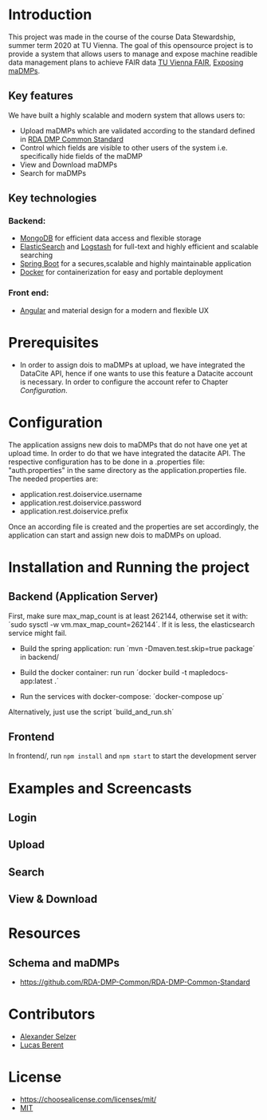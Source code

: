 # Introduction
This project was made in the course of the course Data Stewardship, summer term 2020 at TU Vienna. The goal of this opensource project is to provide a system that allows users to manage and expose machine readible data management plans to achieve FAIR data [TU Vienna FAIR](https://www.tuwien.at/forschung/fti-support/forschungsdaten/forschungsdatenmanagement/fair-prinzipien/), [Exposing maDMPs](https://www.rd-alliance.org/groups/exposing-data-management-plans-wg).

## Key features
We have built a highly scalable and modern system that allows users to:
- Upload maDMPs which are validated according to the standard defined in [RDA DMP Common Standard](https://github.com/RDA-DMP-Common/RDA-DMP-Common-Standard)
- Control which fields are visible to other users of the system i.e. specifically hide fields of the maDMP
- View and Download maDMPs
- Search for maDMPs

## Key technologies 
### Backend:
- [MongoDB](https://www.mongodb.com/) for efficient data access and flexible storage
- [ElasticSearch](https://www.elastic.co/de/) and [Logstash](https://www.elastic.co/de/logstash) for full-text and highly efficient and scalable searching
- [Spring Boot](https://spring.io/projects/spring-boot) for a secures,scalable and highly maintainable application
- [Docker](https://www.docker.com/) for containerization for easy and portable deployment 

### Front end:
- [Angular](https://angular.io/) and material design for a modern and flexible UX

# Prerequisites
- In order to assign dois to maDMPs at upload, we have integrated the DataCite API, hence if one wants to use this feature a Datacite account is necessary. In order to configure the account refer to Chapter *Configuration*.

# Configuration
The application assigns new dois to maDMPs that do not have one yet at upload time. In order to do that we have integrated the datacite API. The respective configuration has to be done in a .properties file: "auth.properties" in the same directory as the application.properties file. The needed properties are: 
- application.rest.doiservice.username
- application.rest.doiservice.password
- application.rest.doiservice.prefix

Once an according file is created and the properties are set accordingly, the application can start and assign new dois to maDMPs on upload.

# Installation and Running the project 
## Backend (Application Server)
First, make sure max_map_count is at least 262144, otherwise set it with: ´sudo sysctl -w vm.max_map_count=262144´. If it is
less, the elasticsearch service might fail.
 
 * Build the spring application: run ´mvn -Dmaven.test.skip=true package´ in backend/
 
 * Build the docker container: run run ´docker build -t mapledocs-app:latest .´
 
 * Run the services with docker-compose: ´docker-compose up´

Alternatively, just use the script ´build_and_run.sh´

## Frontend

In frontend/, run `npm install` and `npm start` to start the development server

# Examples and Screencasts

## Login
## Upload
## Search
## View & Download

# Resources
## Schema and maDMPs
- https://github.com/RDA-DMP-Common/RDA-DMP-Common-Standard

# Contributors
- [Alexander Selzer](https://github.com/arselzer)
- [Lucas Berent](https://github.com/lucasberent)

# License
- https://choosealicense.com/licenses/mit/
- [MIT](https://github.com/lucasberent/mapleDocs/blob/master/backend/LICENSE)
